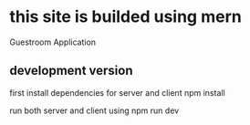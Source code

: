 # this site is builded using mern

Guestroom Application

## development version

first install dependencies for server and client
npm install

run both server and client using
npm run dev
